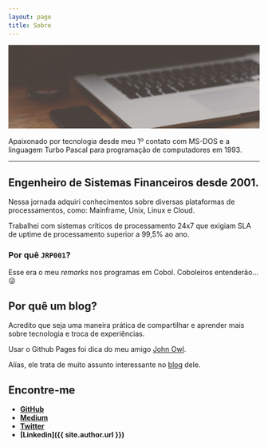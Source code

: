 ```yaml
---
layout: page
title: Sobre
---
```


![imagem macbook](/public/images/sobre_header.jpg)


Apaixonado por tecnologia desde meu 1º contato com MS-DOS e a linguagem Turbo Pascal para programação de computadores em 1993.

------

## Engenheiro de Sistemas Financeiros desde 2001.

Nessa jornada adquiri conhecimentos sobre diversas plataformas de processamentos, como: Mainframe, Unix, Linux e Cloud.

Trabalhei com sistemas críticos de processamento 24x7 que exigiam SLA de uptime de processamento superior a 99,5% ao ano.

### Por quê `JRP001`?

Esse era o meu _remarks_ nos programas em Cobol.
Coboleiros entenderão... 😜


## Por quê um blog?

Acredito que seja uma maneira prática de compartilhar e aprender mais sobre tecnologia e troca de experiências.

Usar o Github Pages foi dica do meu amigo [John Owl](https://blog.johnowl.com). 

Alías, ele trata de muito assunto interessante no [blog](https://blog.johnowl.com) dele.

## Encontre-me 

* **[GitHub](https://github.com/jrperin)**
* **[Medium](https://medium.com/@jrperin1975)**
* **[Twitter](https://twitter.com/jrperin1975)**
* **[Linkedin]({{ site.author.url }})**

